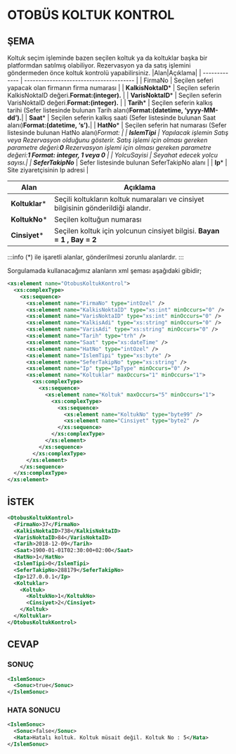 # OTOBÜS KOLTUK KONTROL

## ŞEMA

Koltuk seçim işleminde bazen seçilen koltuk ya da koltuklar başka bir platformdan satılmış olabiliyor. Rezervasyon ya da satış işlemini göndermeden önce koltuk kontrolü yapabilirsiniz.
|Alan|Açıklama|
| ------------- | --------------------------------------- |
| FirmaNo             | Seçilen seferi yapacak olan firmanın firma numarası          |
| **KalkisNoktaID*** | Seçilen seferin KalkisNoktaID değeri.**Format:(integer).** |
| **VarisNoktaID***  | Seçilen seferin VarisNoktaID değeri.**Format:(integer).** |
| **Tarih***         | Seçilen seferin kalkış tarihi (Sefer listesinde bulunan Tarih alanı)**Format:(datetime, ‘yyyy-MM-dd’).**|
| **Saat***          | Seçilen seferin kalkış saati (Sefer listesinde bulunan Saat alanı)**Format:(datetime, ‘s’).**|
| **HatNo***         | Seçilen seferin hat numarası (Sefer listesinde bulunan HatNo alanı)**Format: |
| **IslemTipi***     | Yapılacak işlemin Satış veya Rezervasyon olduğunu gösterir. Satış işlemi için olması gereken parametre değeri:**0** Rezervasyon işlemi için olması gereken parametre değeri:**1 Format: integer, 1 veya 0** |
| YolcuSayisi         | Seyahat edecek yolcu sayısı.|
| **SeferTakipNo***  | Sefer listesinde bulunan SeferTakipNo alanı |
| **Ip***            | Site ziyaretçisinin Ip adresi |

|Alan|Açıklama|
| --------------- | --------------------------------------------------------------------------------- |
|**Koltuklar*** | Seçili koltukların koltuk numaraları ve cinsiyet bilgisinin gönderildiği alandır. |
|**KoltukNo***  | Seçilen koltuğun numarası                                                         |
|**Cinsiyet***  | Seçilen koltuk için yolcunun cinsiyet bilgisi. **Bayan = 1 , Bay = 2**            |

:::info
(*) ile işaretli alanlar, gönderilmesi zorunlu alanlardır.
:::

Sorgulamada kullanacağımız alanların xml şeması aşağıdaki gibidir;

```xml
<xs:element name="OtobusKoltukKontrol">
  <xs:complexType>
    <xs:sequence>
      <xs:element name="FirmaNo" type="intOzel" />
      <xs:element name="KalkisNoktaID" type="xs:int" minOccurs="0" />
      <xs:element name="VarisNoktaID" type="xs:int" minOccurs="0" />
      <xs:element name="KalkisAdi" type="xs:string" minOccurs="0" />
      <xs:element name="VarisAdi" type="xs:string" minOccurs="0" />
      <xs:element name="Tarih" type="trh" />
      <xs:element name="Saat" type="xs:dateTime" />
      <xs:element name="HatNo" type="intOzel" />
      <xs:element name="IslemTipi" type="xs:byte" />
      <xs:element name="SeferTakipNo" type="xs:string" />
      <xs:element name="Ip" type="IpType" minOccurs="0" />
      <xs:element name="Koltuklar" maxOccurs="1" minOccurs="1">
        <xs:complexType>
          <xs:sequence>
            <xs:element name="Koltuk" maxOccurs="5" minOccurs="1">
              <xs:complexType>
                <xs:sequence>
                  <xs:element name="KoltukNo" type="byte99" />
                  <xs:element name="Cinsiyet" type="byte2" />
                </xs:sequence>
              </xs:complexType>
            </xs:element>
          </xs:sequence>
        </xs:complexType>
      </xs:element>
    </xs:sequence>
  </xs:complexType>
</xs:element>
```

## İSTEK

```xml
<OtobusKoltukKontrol>
  <FirmaNo>37</FirmaNo>
  <KalkisNoktaID>738</KalkisNoktaID>
  <VarisNoktaID>84</VarisNoktaID>
  <Tarih>2018-12-09</Tarih>
  <Saat>1900-01-01T02:30:00+02:00</Saat>
  <HatNo>1</HatNo>
  <IslemTipi>0</IslemTipi>
  <SeferTakipNo>288179</SeferTakipNo>
  <Ip>127.0.0.1</Ip>
  <Koltuklar>
    <Koltuk>
      <KoltukNo>1</KoltukNo>
      <Cinsiyet>2</Cinsiyet>
    </Koltuk>
  </Koltuklar>
</OtobusKoltukKontrol>
```

## CEVAP

### SONUÇ

```xml
<IslemSonuc>
  <Sonuc>true</Sonuc>
</IslemSonuc>
```

### HATA SONUCU

```xml
<IslemSonuc>
  <Sonuc>false</Sonuc>
  <Hata>Hatalı koltuk. Koltuk müsait değil. Koltuk No : 5</Hata>
</IslemSonuc>
```
